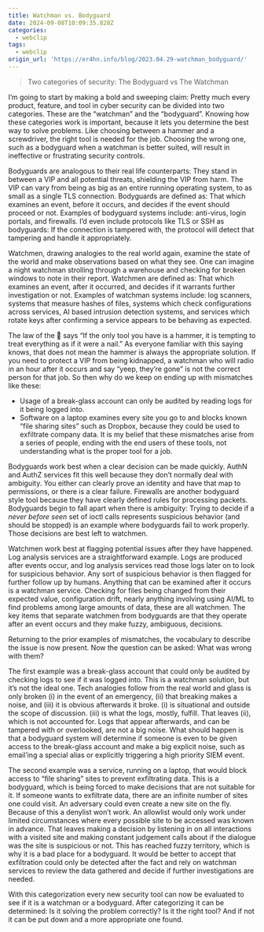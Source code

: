 ```yaml
---
title: Watchman vs. Bodyguard
date: 2024-09-08T10:09:35.828Z
categories:
  - webclip
tags:
  - webclip
origin_url: 'https://er4hn.info/blog/2023.04.29-watchman_bodyguard/'
---
```


> Two categories of security: The Bodyguard vs The Watchman

I’m going to start by making a bold and sweeping claim: Pretty much every product, feature, and tool in cyber security can be divided into two categories. These are the “watchman” and the “bodyguard”. Knowing how these categories work is important, because it lets you determine the best way to solve problems. Like choosing between a hammer and a screwdriver, the right tool is needed for the job. Choosing the wrong one, such as a bodyguard when a watchman is better suited, will result in ineffective or frustrating security controls.

Bodyguards are analogous to their real life counterparts: They stand in between a VIP and all potential threats, shielding the VIP from harm. The VIP can vary from being as big as an entire running operating system, to as small as a single TLS connection. Bodyguards are defined as: That which examines an event, before it occurs, and decides if the event should proceed or not. Examples of bodyguard systems include: anti-virus, login portals, and firewalls. I’d even include protocols like TLS or SSH as bodyguards: If the connection is tampered with, the protocol will detect that tampering and handle it appropriately.

Watchmen, drawing analogies to the real world again, examine the state of the world and make observations based on what they see. One can imagine a night watchman strolling through a warehouse and checking for broken windows to note in their report. Watchmen are defined as: That which examines an event, after it occurred, and decides if it warrants further investigation or not. Examples of watchman systems include: log scanners, systems that measure hashes of files, systems which check configurations across services, AI based intrusion detection systems, and services which rotate keys after confirming a service appears to be behaving as expected.

The law of the 🔨 says “If the only tool you have is a hammer, it is tempting to treat everything as if it were a nail.” As everyone familiar with this saying knows, that does not mean the hammer is always the appropriate solution. If you need to protect a VIP from being kidnapped, a watchman who will radio in an hour after it occurs and say “yeep, they’re gone” is not the correct person for that job. So then why do we keep on ending up with mismatches like these:

* Usage of a break-glass account can only be audited by reading logs for it being logged into.
* Software on a laptop examines every site you go to and blocks known “file sharing sites” such as Dropbox, because they could be used to exfiltrate company data. It is my belief that these mismatches arise from a series of people, ending with the end users of these tools, not understanding what is the proper tool for a job.

Bodyguards work best when a clear decision can be made quickly. AuthN and AuthZ services fit this well because they don’t normally deal with ambiguity. You either can clearly prove an identity and have that map to permissions, or there is a clear failure. Firewalls are another bodyguard style tool because they have clearly defined rules for processing packets. Bodyguards begin to fall apart when there is ambiguity: Trying to decide if a *never before seen* set of ioctl calls represents suspicious behavior (and should be stopped) is an example where bodyguards fail to work properly. Those decisions are best left to watchmen.

Watchmen work best at flagging potential issues after they have happened. Log analysis services are a straightforward example. Logs are produced after events occur, and log analysis services read those logs later on to look for suspicious behavior. Any sort of suspicious behavior is then flagged for further follow up by humans. Anything that can be examined after it occurs is a watchman service. Checking for files being changed from their expected value, configuration drift, nearly anything involving using AI/ML to find problems among large amounts of data, these are all watchmen. The key items that separate watchmen from bodyguards are that they operate after an event occurs and they make fuzzy, ambiguous, decisions.

Returning to the prior examples of mismatches, the vocabulary to describe the issue is now present. Now the question can be asked: What was wrong with them?

The first example was a break-glass account that could only be audited by checking logs to see if it was logged into. This is a watchman solution, but it’s not the ideal one. Tech analogies follow from the real world and glass is only broken (i) in the event of an emergency, (ii) that breaking makes a noise, and (iii) it is obvious afterwards it broke. (i) is situational and outside the scope of discussion. (iii) is what the logs, mostly, fulfill. That leaves (ii), which is not accounted for. Logs that appear afterwards, and can be tampered with or overlooked, are not a big noise. What should happen is that a bodyguard system will determine if someone is even to be given access to the break-glass account and make a big explicit noise, such as email’ing a special alias or explicitly triggering a high priority SIEM event.

The second example was a service, running on a laptop, that would block access to “file sharing” sites to prevent exfiltrating data. This is a bodyguard, which is being forced to make decisions that are not suitable for it. If someone wants to exfiltrate data, there are an infinite number of sites one could visit. An adversary could even create a new site on the fly. Because of this a denylist won’t work. An allowlist would only work under limited circumstances where every possible site to be accessed was known in advance. That leaves making a decision by listening in on all interactions with a visited site and making constant judgement calls about if the dialogue was the site is suspicious or not. This has reached fuzzy territory, which is why it is a bad place for a bodyguard. It would be better to accept that exfiltration could only be detected after the fact and rely on watchman services to review the data gathered and decide if further investigations are needed.

With this categorization every new security tool can now be evaluated to see if it is a watchman or a bodyguard. After categorizing it can be determined: Is it solving the problem correctly? Is it the right tool? And if not it can be put down and a more appropriate one found.

  